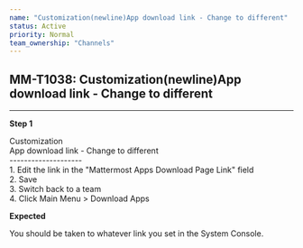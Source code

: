 ```yaml
---
name: "Customization(newline)App download link - Change to different"
status: Active
priority: Normal
team_ownership: "Channels"
---
```


## MM-T1038: Customization(newline)App download link - Change to different

---

**Step 1**

Customization\
App download link - Change to different\
\--------------------\
1\. Edit the link in the "Mattermost Apps Download Page Link" field\
2\. Save\
3\. Switch back to a team\
4\. Click Main Menu > Download Apps

**Expected**

You should be taken to whatever link you set in the System Console.
